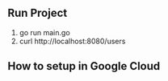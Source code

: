 ## Run Project

1. go run main.go
2. curl http://localhost:8080/users

## How to setup in Google Cloud
